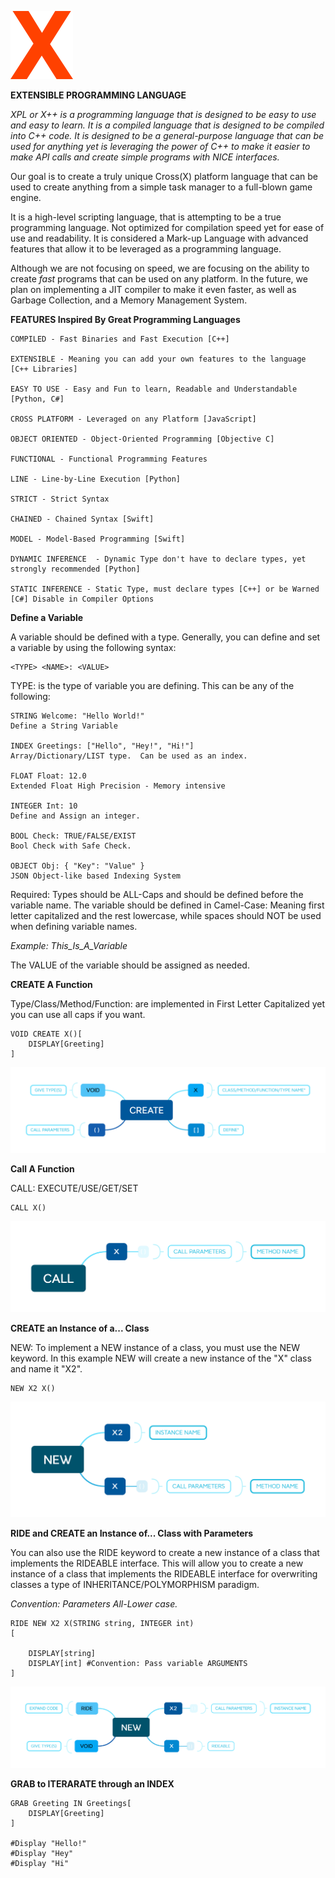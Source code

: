 
![Mini X Logo](FEATURES/DIAGRAMS/LOGO/x_mini.png "LOGO")

**EXTENSIBLE PROGRAMMING LANGUAGE**

*XPL or X++ is a programming language that is designed to be easy to use and easy to learn. It is a compiled language that is designed to be compiled into C++ code. It is designed to be a general-purpose language that can be used for anything yet is leveraging the power of C++ to make it easier to make API calls and create simple programs with NICE interfaces.*

Our goal is to create a truly unique Cross(X) platform language that can be used to create anything from a simple task manager to a full-blown game engine.

It is a high-level scripting language, that is attempting to be a true programming language.
Not optimized for compilation speed yet for ease of use and readability.  It is considered a Mark-up Language with advanced features that allow it to be leveraged as a programming language.

Although we are not focusing on speed, we are focusing on the ability to create *fast* programs that can be used on any platform.  In the future, we plan on implementing a JIT compiler to make it even faster, as well as Garbage Collection, and a Memory Management System.

**FEATURES Inspired By Great Programming Languages**

    COMPILED - Fast Binaries and Fast Execution [C++]

    EXTENSIBLE - Meaning you can add your own features to the language [C++ Libraries]

    EASY TO USE - Easy and Fun to learn, Readable and Understandable [Python, C#]

    CROSS PLATFORM - Leveraged on any Platform [JavaScript]

    OBJECT ORIENTED - Object-Oriented Programming [Objective C]

    FUNCTIONAL - Functional Programming Features 

    LINE - Line-by-Line Execution [Python]

    STRICT - Strict Syntax

    CHAINED - Chained Syntax [Swift]

    MODEL - Model-Based Programming [Swift]

    DYNAMIC INFERENCE  - Dynamic Type don't have to declare types, yet strongly recommended [Python]

    STATIC INFERENCE - Static Type, must declare types [C++] or be Warned [C#] Disable in Compiler Options


**Define a Variable <TYPE>**

A variable should be defined with a type.
Generally, you can define and set a variable by using the following syntax:

    <TYPE> <NAME>: <VALUE>

TYPE: is the type of variable you are defining.  This can be any of the following:

    STRING Welcome: "Hello World!"
    Define a String Variable

    INDEX Greetings: ["Hello", "Hey!", "Hi!"]
    Array/Dictionary/LIST type.  Can be used as an index.

    FLOAT Float: 12.0 
    Extended Float High Precision - Memory intensive

    INTEGER Int: 10
    Define and Assign an integer.

    BOOL Check: TRUE/FALSE/EXIST
    Bool Check with Safe Check.

    OBJECT Obj: { "Key": "Value" }
    JSON Object-like based Indexing System

Required: Types should be ALL-Caps and should be defined before the variable name. The variable should be defined in Camel-Case: Meaning first letter capitalized and the rest lowercase, while spaces should NOT be used when defining variable names.

*Example: This_Is_A_Variable*

The VALUE of the variable should be assigned as needed.


**CREATE A Function**

Type/Class/Method/Function: are implemented in First Letter Capitalized yet you can use all caps if you want. 

    VOID CREATE X()[
        DISPLAY[Greeting]
    ]

![CREATE A TYPE CLASS METHOD OR FUNCTION](FEATURES/DIAGRAMS/CREATE.png "CREATE")

**Call A Function**

CALL: EXECUTE/USE/GET/SET
    
    CALL X()

![CALL METHOD](FEATURES/DIAGRAMS/CALL.png "CALL")

**CREATE an Instance of a... Class**

NEW: To implement a NEW instance of a class, you must use the NEW keyword.  In this example NEW will create a new instance of the "X" class and name it "X2". 

    NEW X2 X()

![NEW INSTANCE](FEATURES/DIAGRAMS/NEW.png "NEW")

**RIDE and CREATE an Instance of... Class with Parameters**

 You can also use the RIDE keyword to create a new instance of a class that implements the RIDEABLE interface.  This will allow you to create a new instance of a class that implements the RIDEABLE interface for overwriting classes a type of INHERITANCE/POLYMORPHISM paradigm.

*Convention: Parameters All-Lower case.*

    RIDE NEW X2 X(STRING string, INTEGER int)
    [
        
        DISPLAY[string]
        DISPLAY[int] #Convention: Pass variable ARGUMENTS
    ]

![NEW RIDEABLE INSTANCE](FEATURES/DIAGRAMS/RIDE.png "RIDE")

**GRAB to ITERARATE through an INDEX**
 
    GRAB Greeting IN Greetings[
        DISPLAY[Greeting]
    ]

    #Display "Hello!"
    #Display "Hey"
    #Display "Hi"